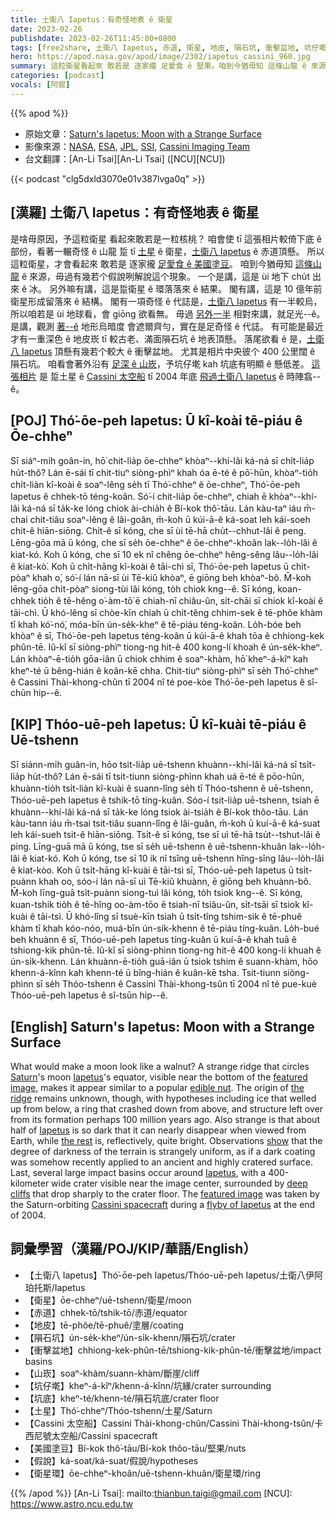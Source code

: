 ```yaml
---
title: 土衛八 Iapetus：有奇怪地表 ê 衛星
date: 2023-02-26
publishdate: 2023-02-26T11:45:00+0800
tags: [free2share, 土衛八 Iapetus, 赤道, 衛星, 地皮, 隕石坑, 衝擊盆地, 坑仔墘, 土星, Cassini 太空船, 山崁, 坑底, 美國塗豆, 假說, 衛星環]
hero: https://apod.nasa.gov/apod/image/2302/iapetus_cassini_960.jpg
summary: 這粒衛星看起來 敢若是 逐家攏 足愛食 ê 堅果。咱到今猶毋知 這條山龍 ê 來源，毋過有幾若个假說咧解說這个現象。
categories: [podcast]
vocals: [阿錕]
---
```


{{% apod %}}

- 原始文章：[Saturn's Iapetus: Moon with a Strange Surface](https://apod.nasa.gov/apod/ap230226.html)
- 影像來源：[NASA](https://www.nasa.gov/), [ESA](https://www.esa.int/), [JPL](https://www.jpl.nasa.gov/), [SSI](https://www.spacescience.org/), [Cassini Imaging Team](https://ciclops.org/)
- 台文翻譯：[An-Li Tsai][An-Li Tsai] ([NCU][NCU])

{{< podcast "clg5dxld3070e01v387lvga0q" >}}

## [漢羅] 土衛八 Iapetus：有奇怪地表 ê 衛星
是啥毋原因，予這粒衛星 看起來敢若是一粒核桃？
咱會使 tī 這張相片較倚下底 ê 部份，看著一輾奇怪 ê 山龍 踅 tī [土星][Saturn] ê 衛星，[土衛八 Iapetus][Iapetus 1] ê 赤道頂懸。
所以這粒衛星，才會看起來 敢若是 逐家攏 [足愛食 ê 美國塗豆][edible nut]。
咱到今猶毋知 [這條山龍][the ridge] ê 來源，毋過有幾若个假說咧解說這个現象。
一个是講，這是 ùi 地下 chu̍t 出來 ê 冰。
另外嘛有講，這是踅衛星 ê 環落落來 ê 結果。
閣有講，這是 10 億年前衛星形成留落來 ê 結構。
閣有一項奇怪 ê 代誌是，[土衛八 Iapetus][Iapetus 2] 有一半較烏，所以咱若是 ùi 地球看，會 giōng 欲看無。
毋過 [另外一半][the rest] 相對來講，就足光--ê。
是講，觀測 [著--ê][show] 地形烏暗度 會遮爾齊勻，實在是足奇怪 ê 代誌。
有可能是最近才有一重深色 ê 地皮崁 tī 較古老、滿面隕石坑 ê 地表頂懸。
落尾欲看 ê 是，[土衛八 Iapetus][Iapetus 3] 頂懸有幾若个較大 ê 衝擊盆地。
尤其是相片中央彼个 400 公里闊 ê 隕石坑。
咱看會著外沿有 [足深 ê 山崁][deep cliffs]，予坑仔墘 kah 坑底有明顯 ê 懸低差。
[這張相片][featured image] 是 踅土星 ê [Cassini 太空船][Cassini spacecraft] tī 2004 年底 [飛過土衛八 Iapetus][flyby of Iapetus] ê 時陣翕--ê。


## [POJ] Thó͘-ōe-peh Iapetus: Ū kî-koài tē-piáu ê Ōe-chheⁿ
Sī siáⁿ-mi̍h goân-in, hō͘ chit-lia̍p ōe-chheⁿ khòaⁿ--khí-lâi ká-ná sī chi̍t-lia̍p hu̍t-thô?
Lán ē-sái tī chit-tiuⁿ siòng-phìⁿ khah óa ē-té ê pō͘-hūn, khòaⁿ-tio̍h chi̍t-liàn kî-koài ê soaⁿ-lêng se̍h tī Thó͘-chheⁿ ê ōe-chheⁿ, Thó͘-ōe-peh Iapetus ê chhek-tō téng-koân.
Só͘-í chit-lia̍p ōe-chheⁿ, chiah ē khòaⁿ--khí-lâi ká-ná sī ta̍k-ke lóng chiok ài-chia̍h ê Bí-kok thô͘-tāu.
Lán kàu-taⁿ iáu m̄-chai chit-tiâu soaⁿ-lêng ê lâi-goân, m̄-koh ū kúi-ā-ê ká-soat leh kái-soeh chit-ê hiān-siōng.
Chi̍t-ê sī kóng, che sī ùi tē-hā chu̍t--chhut-lâi ê peng.
Lēng-gōa mā ū kóng, che sī se̍h ōe-chheⁿ ê ōe-chheⁿ-khoân lak--lo̍h-lâi ê kiat-kó.
Koh ū kóng, che sī 10 ek nî chêng ōe-chheⁿ hêng-sêng lâu--lo̍h-lâi ê kiat-kò͘.
Koh ū chi̍t-hāng kî-koài ê tāi-chì sī, Thó͘-ōe-peh Iapetus ū chi̍t-pòaⁿ khah o͘, só͘-í lán nā-sī ùi Tē-kiû khòaⁿ, ē giōng beh khòaⁿ-bô.
M̄-koh lēng-gōa chi̍t-pòaⁿ siong-tùi lâi kóng, to̍h chiok kng--ê.
Sī kóng, koan-chhek tio̍h ê tē-hêng o͘-àm-tō͘ ē chiah-nī chiâu-ûn, si̍t-chāi sī chiok kî-koài ê tāi-chì.
Ū khó-lêng sī chòe-kīn chiah ū chi̍t-têng chhim-sek ê tē-phôe khàm tī khah kó͘-nó͘, móa-bīn ún-se̍k-kheⁿ ê tē-piáu téng-koân.
Lo̍h-bóe beh khòaⁿ ê sī, Thó͘-ōe-peh Iapetus téng-koân ū kúi-ā-ê khah tōa ê chhiong-kek phûn-tē.
Iû-kî sī siòng-phìⁿ tiong-ng hit-ê 400 kong-lí khoah ê ún-se̍k-kheⁿ.
Lán khòaⁿ-ē-tio̍h gōa-iân ū chiok chhim ê soaⁿ-khàm, hō͘ kheⁿ-á-kîⁿ kah kheⁿ-té ū bêng-hián ê koân-kē chha.
Chit-tiuⁿ siòng-phìⁿ sī se̍h Thó͘-chheⁿ ê Cassini Thài-khong-chûn tī 2004 nî té poe-kòe Thó͘-ōe-peh Iapetus ê sî-chūn hip--ê.

## [KIP] Thóo-uē-peh Iapetus: Ū kî-kuài tē-piáu ê Uē-tshenn
Sī siánn-mi̍h guân-in, hōo tsit-lia̍p uē-tshenn khuànn--khí-lâi ká-ná sī tsi̍t-lia̍p hu̍t-thô?
Lán ē-sái tī tsit-tiunn siòng-phìnn khah uá ē-té ê pōo-hūn, khuànn-tio̍h tsi̍t-liàn kî-kuài ê suann-lîng se̍h tī Thóo-tshenn ê uē-tshenn, Thóo-uē-peh Iapetus ê tshik-tō tíng-kuân.
Sóo-í tsit-lia̍p uē-tshenn, tsiah ē khuànn--khí-lâi ká-ná sī ta̍k-ke lóng tsiok ài-tsia̍h ê Bí-kok thôo-tāu.
Lán kàu-tann iáu m̄-tsai tsit-tiâu suann-lîng ê lâi-guân, m̄-koh ū kuí-ā-ê ká-suat leh kái-sueh tsit-ê hiān-siōng.
Tsi̍t-ê sī kóng, tse sī uì tē-hā tsu̍t--tshut-lâi ê ping.
Līng-guā mā ū kóng, tse sī se̍h uē-tshenn ê uē-tshenn-khuân lak--lo̍h-lâi ê kiat-kó.
Koh ū kóng, tse sī 10 ik nî tsîng uē-tshenn hîng-sîng lâu--lo̍h-lâi ê kiat-kòo.
Koh ū tsi̍t-hāng kî-kuài ê tāi-tsì sī, Thóo-uē-peh Iapetus ū tsi̍t-puànn khah oo, sóo-í lán nā-sī uì Tē-kiû khuànn, ē giōng beh khuànn-bô.
M̄-koh līng-guā tsi̍t-puànn siong-tuì lâi kóng, to̍h tsiok kng--ê.
Sī kóng, kuan-tshik tio̍h ê tē-hîng oo-àm-tōo ē tsiah-nī tsiâu-ûn, si̍t-tsāi sī tsiok kî-kuài ê tāi-tsì.
Ū khó-lîng sī tsuè-kīn tsiah ū tsi̍t-tîng tshim-sik ê tē-phuê khàm tī khah kóo-nóo, muá-bīn ún-si̍k-khenn ê tē-piáu tíng-kuân.
Lo̍h-bué beh khuànn ê sī, Thóo-uē-peh Iapetus tíng-kuân ū kuí-ā-ê khah tuā ê tshiong-kik phûn-tē.
Iû-kî sī siòng-phìnn tiong-ng hit-ê 400 kong-lí khuah ê ún-si̍k-khenn.
Lán khuànn-ē-tio̍h guā-iân ū tsiok tshim ê suann-khàm, hōo khenn-á-kînn kah khenn-té ū bîng-hián ê kuân-kē tsha.
Tsit-tiunn siòng-phìnn sī se̍h Thóo-tshenn ê Cassini Thài-khong-tsûn tī 2004 nî té pue-kuè Thóo-uē-peh Iapetus ê sî-tsūn hip--ê.

## [English] Saturn's Iapetus: Moon with a Strange Surface
What would make a moon look like a walnut?
A strange ridge that circles [Saturn][Saturn]'s moon [Iapetus][Iapetus 1]'s equator, visible near the bottom of the [featured image][featured image], makes it appear similar to a popular [edible nut][edible nut].
The origin of [the ridge][the ridge] remains unknown, though, with hypotheses including ice that welled up from below, a ring that crashed down from above, and structure left over from its formation perhaps 100 million years ago.
Also strange is that about half of [Iapetus][Iapetus 2] is so dark that it can nearly disappear when viewed from Earth, while [the rest][the rest] is, reflectively, quite bright.
Observations [show][show] that the degree of darkness of the terrain is strangely uniform, as if a dark coating was somehow recently applied to an ancient and highly cratered surface.
Last, several large impact basins occur around [Iapetus][Iapetus 3], with a 400-kilometer wide crater visible near the image center, surrounded by [deep cliffs][deep cliffs] that drop sharply to the crater floor.
The [featured image][featured image] was taken by the Saturn-orbiting [Cassini spacecraft][Cassini spacecraft] during a [flyby of Iapetus][flyby of Iapetus] at the end of 2004.

## 詞彙學習（漢羅/POJ/KIP/華語/English）
- 【土衛八 Iapetus】Thó͘-ōe-peh Iapetus/Thóo-uē-peh Iapetus/土衛八伊阿珀托斯/Iapetus
- 【衛星】ōe-chheⁿ/uē-tshenn/衛星/moon
- 【赤道】chhek-tō/tshik-tō/赤道/equator
- 【地皮】tē-phôe/tē-phuê/塗層/coating
- 【隕石坑】ún-se̍k-kheⁿ/ún-si̍k-khenn/隕石坑/crater
- 【衝擊盆地】chhiong-kek-phûn-tē/tshiong-kik-phûn-tē/衝擊盆地/impact basins
- 【山崁】soaⁿ-khàm/suann-khàm/斷崖/cliff
- 【坑仔墘】kheⁿ-á-kîⁿ/khenn-á-kînn/坑緣/crater surrounding
- 【坑底】kheⁿ-té/khenn-té/隕石坑底/crater floor
- 【土星】Thó͘-chheⁿ/Thóo-tshenn/土星/Saturn
- 【Cassini 太空船】Cassini Thài-khong-chûn/Cassini Thài-khong-tsûn/卡西尼號太空船/Cassini spacecraft
- 【美國塗豆】Bí-kok thô͘-tāu/Bí-kok thôo-tāu/堅果/nuts
- 【假說】ká-soat/ká-suat/假說/hypotheses
- 【衛星環】ōe-chheⁿ-khoân/uē-tshenn-khuân/衛星環/ring


{{% /apod %}}
[An-Li Tsai]: mailto:thianbun.taigi@gmail.com
[NCU]: https://www.astro.ncu.edu.tw

[copyright]: https://apod.nasa.gov/apod/fap/lib/about_apod.html#srapply
[License]: https://creativecommons.org/licenses/by/2.0/

[Saturn]:https://apod.nasa.gov/apod/ap200419.html
[Iapetus 1]:https://solarsystem.nasa.gov/moons/saturn-moons/iapetus/in-depth/
[featured image]:https://photojournal.jpl.nasa.gov/catalog/PIA06166
[edible nut]:https://youtu.be/QF20_XWL2Vs
[the ridge]:https://en.wikipedia.org/wiki/Equatorial_ridge_on_Iapetus
[Iapetus 2]:https://apod.nasa.gov/apod/ap180603.html
[the rest]:https://en.wikipedia.org/wiki/Iapetus_(moon)#Two-tone_coloration
[show]:https://ui.adsabs.harvard.edu/abs/2004Icar..170..125V/abstract
[Iapetus 3]:https://en.wikipedia.org/wiki/Iapetus_(moon)
[deep cliffs]:https://apod.nasa.gov/apod/ap970218.html
[featured image]:https://photojournal.jpl.nasa.gov/catalog/PIA06166
[Cassini spacecraft]:https://solarsystem.nasa.gov/missions/cassini/mission/spacecraft/cassini-orbiter/
[flyby of Iapetus]:https://youtu.be/6EE2rDEUB-U


